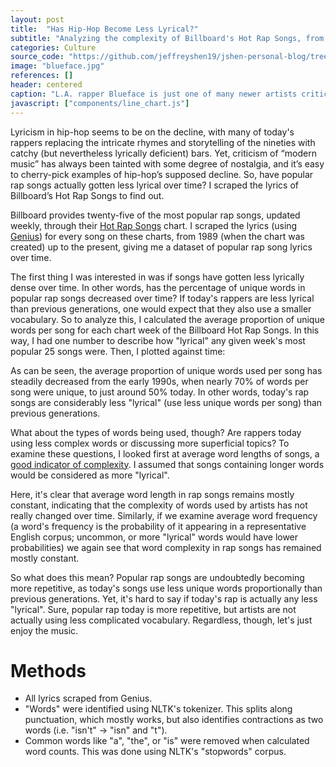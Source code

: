 ```yaml
---
layout: post
title:  "Has Hip-Hop Become Less Lyrical?"
subtitle: "Analyzing the complexity of Billboard's Hot Rap Songs, from 1989 - 2019."
categories: Culture
source_code: "https://github.com/jeffreyshen19/jshen-personal-blog/tree/master/_code/lyricism"
image: "blueface.jpg"
references: []
header: centered
caption: "L.A. rapper Blueface is just one of many newer artists criticized as lacking talent or lyricism."
javascript: ["components/line_chart.js"]
---
```


Lyricism in hip-hop seems to be on the decline, with many of today's rappers replacing the intricate rhymes and storytelling of the nineties with catchy (but nevertheless lyrically deficient) bars. Yet, criticism of “modern music” has always been tainted with some degree of nostalgia, and it’s easy to cherry-pick examples of hip-hop’s supposed decline. So, have popular rap songs actually gotten less lyrical over time? I scraped the lyrics of Billboard’s Hot Rap Songs to find out.  

Billboard provides twenty-five of the most popular rap songs, updated weekly, through their [Hot Rap Songs](https://www.billboard.com/charts/rap-song) chart. I scraped the lyrics (using [Genius](https://genius.com)) for every song on these charts, from 1989 (when the chart was created) up to the present, giving me a dataset of popular rap song lyrics over time.

The first thing I was interested in was if songs have gotten less lyrically dense over time. In other words, has the percentage of unique words in popular rap songs decreased over time? If today's rappers are less lyrical than previous generations, one would expect that they also use a smaller vocabulary. So to analyze this, I calculated the average proportion of unique words per song for each chart week of the Billboard Hot Rap Songs. In this way, I had one number to describe how "lyrical" any given week's most popular 25 songs were. Then, I plotted against time:

<div class = "line-chart" data-csv = "/data/lyricism/lyricalness.csv" data-xlabel = "Date" data-ylabel = "Avg. % of Unique Words" data-title = "Usage of Unique Words over Time" data-xcol = "date" data-ycols = "average_prop_unique_words" data-linelabels = "Average % of Unique Words" data-linecolors = "#6c5ce7" data-xcolparse = "%Y-%m-%d"></div>

As can be seen, the average proportion of unique words used per song has steadily decreased from the early 1990s, when nearly 70% of words per song were unique, to just around 50% today. In other words, today's rap songs are considerably less "lyrical" (use less unique words per song) than previous generations.

What about the types of words being used, though? Are rappers today using less complex words or discussing more superficial topics? To examine these questions, I looked first at average word lengths of songs, a [good indicator of complexity](https://langcog.stanford.edu/papers_new/lewis-2015-underrev.pdf). I assumed that songs containing longer words would be considered as more "lyrical".

<div class = "line-chart" data-csv = "/data/lyricism/lyricalness.csv" data-xlabel = "Date" data-ylabel = "Avg. Word Length" data-title = "Average Word Length over Time" data-xcol = "date" data-ycols = "average_word_len" data-linelabels = "Average Word Length" data-linecolors = "#6c5ce7" data-height = "200"  data-xcolparse = "%Y-%m-%d"></div>

Here, it's clear that average word length in rap songs remains mostly constant, indicating that the complexity of words used by artists has not really changed over time. Similarly, if we examine average word frequency (a word's frequency is the probability of it appearing in a representative English corpus; uncommon, or more "lyrical" words would have lower probabilities) we again see that word complexity in rap songs has remained mostly constant.

<div class = "line-chart" data-csv = "/data/lyricism/lyricalness.csv" data-xlabel = "Date" data-ylabel = "Avg. Word Frequency" data-title = "Average Word Frequency over Time (Multiplied by 1,000)" data-xcol = "date" data-ycols = "average_word_freq" data-linelabels = "Average Word Frequency" data-linecolors = "#6c5ce7"  data-xcolparse = "%Y-%m-%d"></div>

So what does this mean? Popular rap songs are undoubtedly becoming more repetitive, as today's songs use less unique words proportionally than previous generations. Yet, it's hard to say if today's rap is actually any less "lyrical". Sure, popular rap today is more repetitive, but artists are not actually using less complicated vocabulary. Regardless, though, let's just enjoy the music.

# Methods

* All lyrics scraped from Genius.
* "Words" were identified using NLTK's tokenizer. This splits along punctuation, which mostly works, but also identifies contractions as two words (i.e. "isn't" → "isn" and "t").
* Common words like "a", "the", or "is" were removed when calculated word counts. This was done using NLTK's "stopwords" corpus.
